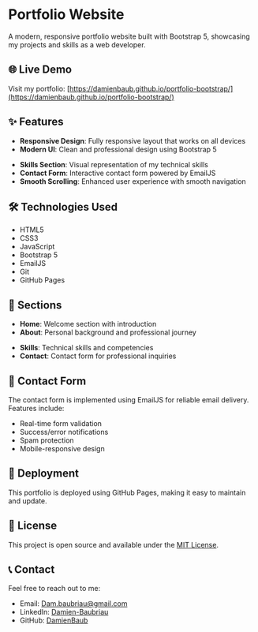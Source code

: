 # Portfolio Website

A modern, responsive portfolio website built with Bootstrap 5, showcasing my projects and skills as a web developer.

## 🌐 Live Demo
Visit my portfolio: [https://damienbaub.github.io/portfolio-bootstrap/](https://damienbaub.github.io/portfolio-bootstrap/)

## ✨ Features

- **Responsive Design**: Fully responsive layout that works on all devices
- **Modern UI**: Clean and professional design using Bootstrap 5
<!-- - **Project Showcase**: Dedicated section highlighting my key projects -->
- **Skills Section**: Visual representation of my technical skills
- **Contact Form**: Interactive contact form powered by EmailJS
- **Smooth Scrolling**: Enhanced user experience with smooth navigation
<!-- - **Dark/Light Mode**: Toggle between dark and light themes -->

## 🛠️ Technologies Used

- HTML5
- CSS3
- JavaScript
- Bootstrap 5
- EmailJS
- Git
- GitHub Pages

## 📱 Sections

- **Home**: Welcome section with introduction
- **About**: Personal background and professional journey
<!-- - **Projects**: Showcase of my development work -->
- **Skills**: Technical skills and competencies
- **Contact**: Contact form for professional inquiries

## 📧 Contact Form

The contact form is implemented using EmailJS for reliable email delivery. Features include:
- Real-time form validation
- Success/error notifications
- Spam protection
- Mobile-responsive design

## 🚀 Deployment

This portfolio is deployed using GitHub Pages, making it easy to maintain and update.

## 📝 License

This project is open source and available under the [MIT License](LICENSE).

## 📞 Contact

Feel free to reach out to me:
- Email: Dam.baubriau@gmail.com
- LinkedIn: [Damien-Baubriau](https://www.linkedin.com/in/damien-baubriau/)
- GitHub: [DamienBaub](https://github.com/DamienBaub)

